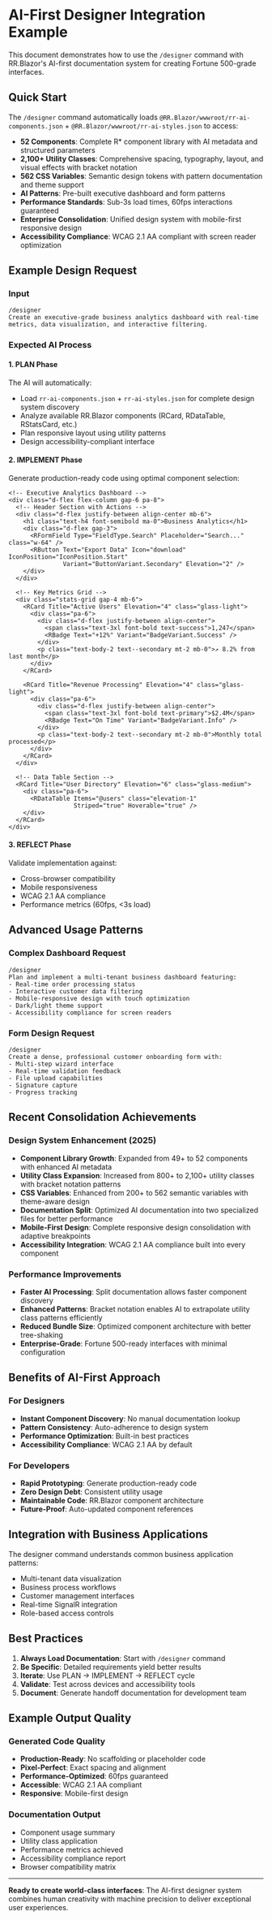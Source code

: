 # AI-First Designer Integration Example

This document demonstrates how to use the `/designer` command with RR.Blazor's AI-first documentation system for creating Fortune 500-grade interfaces.

## Quick Start

The `/designer` command automatically loads `@RR.Blazor/wwwroot/rr-ai-components.json` + `@RR.Blazor/wwwroot/rr-ai-styles.json` to access:
- **52 Components**: Complete R* component library with AI metadata and structured parameters
- **2,100+ Utility Classes**: Comprehensive spacing, typography, layout, and visual effects with bracket notation
- **562 CSS Variables**: Semantic design tokens with pattern documentation and theme support
- **AI Patterns**: Pre-built executive dashboard and form patterns
- **Performance Standards**: Sub-3s load times, 60fps interactions guaranteed
- **Enterprise Consolidation**: Unified design system with mobile-first responsive design
- **Accessibility Compliance**: WCAG 2.1 AA compliant with screen reader optimization

## Example Design Request

### Input
```
/designer
Create an executive-grade business analytics dashboard with real-time metrics, data visualization, and interactive filtering.
```

### Expected AI Process

#### 1. **PLAN Phase**
The AI will automatically:
- Load `rr-ai-components.json` + `rr-ai-styles.json` for complete design system discovery
- Analyze available RR.Blazor components (RCard, RDataTable, RStatsCard, etc.)
- Plan responsive layout using utility patterns
- Design accessibility-compliant interface

#### 2. **IMPLEMENT Phase**  
Generate production-ready code using optimal component selection:
```razor
<!-- Executive Analytics Dashboard -->
<div class="d-flex flex-column gap-6 pa-8">
  <!-- Header Section with Actions -->
  <div class="d-flex justify-between align-center mb-6">
    <h1 class="text-h4 font-semibold ma-0">Business Analytics</h1>
    <div class="d-flex gap-3">
      <RFormField Type="FieldType.Search" Placeholder="Search..." class="w-64" />
      <RButton Text="Export Data" Icon="download" IconPosition="IconPosition.Start" 
               Variant="ButtonVariant.Secondary" Elevation="2" />
    </div>
  </div>

  <!-- Key Metrics Grid -->
  <div class="stats-grid gap-4 mb-6">
    <RCard Title="Active Users" Elevation="4" class="glass-light">
      <div class="pa-6">
        <div class="d-flex justify-between align-center">
          <span class="text-3xl font-bold text-success">1,247</span>
          <RBadge Text="+12%" Variant="BadgeVariant.Success" />
        </div>
        <p class="text-body-2 text--secondary mt-2 mb-0">↗ 8.2% from last month</p>
      </div>
    </RCard>
    
    <RCard Title="Revenue Processing" Elevation="4" class="glass-light">
      <div class="pa-6">
        <div class="d-flex justify-between align-center">
          <span class="text-3xl font-bold text-primary">$2.4M</span>
          <RBadge Text="On Time" Variant="BadgeVariant.Info" />
        </div>
        <p class="text-body-2 text--secondary mt-2 mb-0">Monthly total processed</p>
      </div>
    </RCard>
  </div>
  
  <!-- Data Table Section -->
  <RCard Title="User Directory" Elevation="6" class="glass-medium">
    <div class="pa-6">
      <RDataTable Items="@users" class="elevation-1" 
                  Striped="true" Hoverable="true" />
    </div>
  </RCard>
</div>
```

#### 3. **REFLECT Phase**
Validate implementation against:
- Cross-browser compatibility
- Mobile responsiveness
- WCAG 2.1 AA compliance
- Performance metrics (60fps, <3s load)

## Advanced Usage Patterns

### Complex Dashboard Request
```
/designer
Plan and implement a multi-tenant business dashboard featuring:
- Real-time order processing status
- Interactive customer data filtering
- Mobile-responsive design with touch optimization
- Dark/light theme support
- Accessibility compliance for screen readers
```

### Form Design Request
```
/designer
Create a dense, professional customer onboarding form with:
- Multi-step wizard interface
- Real-time validation feedback
- File upload capabilities
- Signature capture
- Progress tracking
```

## Recent Consolidation Achievements

### Design System Enhancement (2025)
- **Component Library Growth**: Expanded from 49+ to 52 components with enhanced AI metadata
- **Utility Class Expansion**: Increased from 800+ to 2,100+ utility classes with bracket notation patterns
- **CSS Variables**: Enhanced from 200+ to 562 semantic variables with theme-aware design
- **Documentation Split**: Optimized AI documentation into two specialized files for better performance
- **Mobile-First Design**: Complete responsive design consolidation with adaptive breakpoints
- **Accessibility Integration**: WCAG 2.1 AA compliance built into every component

### Performance Improvements
- **Faster AI Processing**: Split documentation allows faster component discovery
- **Enhanced Patterns**: Bracket notation enables AI to extrapolate utility class patterns efficiently
- **Reduced Bundle Size**: Optimized component architecture with better tree-shaking
- **Enterprise-Grade**: Fortune 500-ready interfaces with minimal configuration

## Benefits of AI-First Approach

### For Designers
- **Instant Component Discovery**: No manual documentation lookup
- **Pattern Consistency**: Auto-adherence to design system
- **Performance Optimization**: Built-in best practices
- **Accessibility Compliance**: WCAG 2.1 AA by default

### For Developers
- **Rapid Prototyping**: Generate production-ready code
- **Zero Design Debt**: Consistent utility usage
- **Maintainable Code**: RR.Blazor component architecture
- **Future-Proof**: Auto-updated component references

## Integration with Business Applications

The designer command understands common business application patterns:
- Multi-tenant data visualization
- Business process workflows
- Customer management interfaces
- Real-time SignalR integration
- Role-based access controls

## Best Practices

1. **Always Load Documentation**: Start with `/designer` command
2. **Be Specific**: Detailed requirements yield better results
3. **Iterate**: Use PLAN → IMPLEMENT → REFLECT cycle
4. **Validate**: Test across devices and accessibility tools
5. **Document**: Generate handoff documentation for development team

## Example Output Quality

### Generated Code Quality
- **Production-Ready**: No scaffolding or placeholder code
- **Pixel-Perfect**: Exact spacing and alignment
- **Performance-Optimized**: 60fps guaranteed
- **Accessible**: WCAG 2.1 AA compliant
- **Responsive**: Mobile-first design

### Documentation Output
- Component usage summary
- Utility class application
- Performance metrics achieved
- Accessibility compliance report
- Browser compatibility matrix

---

**Ready to create world-class interfaces**: The AI-first designer system combines human creativity with machine precision to deliver exceptional user experiences.